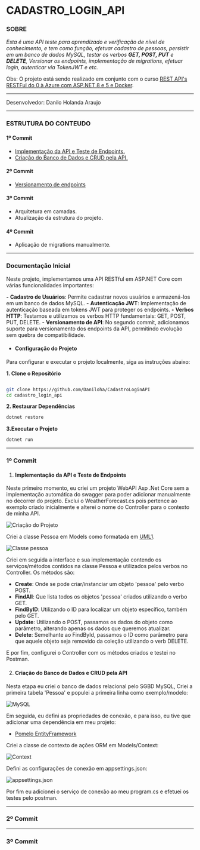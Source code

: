 # CADASTRO_LOGIN_API

### SOBRE

*Esta é uma API teste para aprendizado e verificação de nível de conhecimento, e tem como função, efetuar cadastro de pessoas, persistir em um banco de dados MySQL, testar os verbos **GET, POST, PUT** e **DELETE**, Versionar os endpoints, implementação de migrations, efetuar login, autenticar via TokenJWT e etc.*

Obs: O projeto está sendo realizado em conjunto com o curso [REST API&#39;s RESTFul do 0 à Azure com ASP.NET 8 e 5 e Docker](https://www.udemy.com/course/restful-apis-do-0-a-nuvem-com-aspnet-core-e-docker/?couponCode=ST4MT73124).

---

Desenvolvedor: Danilo Holanda Araujo

---

### ESTRUTURA DO CONTEUDO

#### 1º Commit

* [Implementação da API e Teste de Endpoints.](#seção-1---implementação-da-api-e-teste-de-endpoints)
* [Criação do Banco de Dados e CRUD pela API.](#seção-2---criação-do-banco-de-dados-e-crud-pela-api)

#### 2º Commit

* [Versionamento de endpoints](#seção-1---versionamento-de-endpoints)

#### 3º Commit

* Arquitetura em camadas.
* Atualização da estrutura do projeto.

#### 4º Commit

* Aplicação de migrations manualmente.

---

### Documentação Inicial

Neste projeto, implementamos uma API RESTful em ASP.NET Core com várias funcionalidades importantes:

**-** ****Cadastro de Usuários****: Permite cadastrar novos usuários e armazená-los em um banco de dados MySQL.
**-** ****Autenticação JWT****: Implementação de autenticação baseada em tokens JWT para proteger os endpoints.
**-** ****Verbos HTTP****: Testamos e utilizamos os verbos HTTP fundamentais: GET, POST, PUT, DELETE.
**-** ****Versionamento de API****: No segundo commit, adicionamos suporte para versionamento dos endpoints da API, permitindo evolução sem quebra de compatibilidade.

* #### Configuração do Projeto

Para configurar e executar o projeto localmente, siga as instruções abaixo:

**1. Clone o Repositório**

``````bash

git clone https://github.com/Daniloha/CadastroLoginAPI
cd cadastro_login_api
``````

**2.  Restaurar Dependências**

```bash
dotnet restore
```

**3.Executar o Projeto**

```bash
dotnet run
```

---

### 1º Commit

1. #### Implementação da API e Teste de Endpoints

Neste primeiro momento, eu criei um projeto WebAPI Asp .Net Core sem a implementação automática do swagger para poder adicionar manualmente no decorrer do projeto. Exclui o WeatherForecast.cs pois pertence ao exemplo criado inicialmente e alterei o nome do Controller para o contexto de minha API.

![Criação do Projeto](bin/img/Img01.jpg)

Criei a classe Pessoa em Models como formatada em [UML1](pessoa.uxf).

![Classe pessoa](bin/img/Img03.jpg)

Criei em seguida a interface e sua implementação contendo os serviços/métodos contidos na classe Pessoa e utilizados pelos verbos no Controller. Os métodos são:

* **Create**: Onde se pode criar/instanciar um objeto 'pessoa' pelo verbo POST.
* **FindAll**: Que lista todos os objetos 'pessoa' criados utilizando o verbo GET.
* **FindByID**: Utilizando o ID para localizar um objeto específico, também pelo GET.
* **Update**: Utilizando o POST, passamos os dados do objeto como parâmetro, alterando apenas os dados que queremos atualizar.
* **Delete**: Semelhante ao FindById, passamos o ID como parâmetro para que aquele objeto seja removido da coleção utilizando o verb DELETE.

E por fim, configurei o Controller com os métodos criados e testei no Postman.

2. #### Criação do Banco de Dados e CRUD pela API

Nesta etapa eu criei o banco de dados relacional pelo SGBD MySQL, Criei a primeira tabela 'Pessoa' e populei a primeira linha como exemplo/modelo:

![MySQL](bin/img/Img04.jpg)

Em seguida, eu defini as propriedades de conexão, e para isso, eu tive que adicionar uma dependência em meu projeto:

* [Pomelo EntityFramework](http://github.com/PomeloFoundation/Pomelo.EntityFrameworkCore.MySql)

Criei a classe de contexto de ações ORM em Models/Context:

![Context](bin/img/Img05.jpg)

Defini as configurações de conexão em appsettings.json:

![appsettings.json](bin/img/Img06.jpg)

Por fim eu adicionei o serviço de conexão ao meu program.cs e efetuei os testes pelo postman.

---

### 2º Commit


---

### 3º Commit

